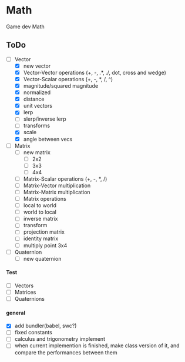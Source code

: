 # Math

Game dev Math

## ToDo

- [ ] Vector
  - [x] new vector
  - [x] Vector-Vector operations (+, -, .\*, ./, dot, cross and wedge)
  - [x] Vector-Scalar operations (+, -, \*, /, ^)
  - [x] magnitude/squared magnitude
  - [x] normalized
  - [x] distance
  - [x] unit vectors
  - [x] lerp
  - [ ] slerp/inverse lerp
  - [ ] transforms
  - [x] scale
  - [x] angle between vecs
- [ ] Matrix
  - [ ] new matrix
    - [ ] 2x2
    - [ ] 3x3
    - [ ] 4x4
  - [ ] Matrix-Scalar operations (+, -, \*, /)
  - [ ] Matrix-Vector multiplication
  - [ ] Matrix-Matrix multiplication
  - [ ] Matrix operations
  - [ ] local to world
  - [ ] world to local
  - [ ] inverse matrix
  - [ ] transform
  - [ ] projection matrix
  - [ ] identity matrix
  - [ ] multiply point 3x4
- [ ] Quaternion
  - [ ] new quaternion

#### Test

- [ ] Vectors
- [ ] Matrices
- [ ] Quaternions

#### general

- [x] add bundler(babel, swc?)
- [ ] fixed constants
- [ ] calculus and trigonometry implement
- [ ] when current implemention is finished, make class version of it, and compare the performances between them
